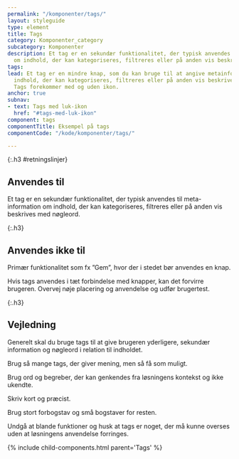 ```yaml
---
permalink: "/komponenter/tags/"
layout: styleguide
type: element
title: Tags
category: Komponenter_category
subcategory: Komponenter
description: Et tag er en sekundær funktionalitet, der typisk anvendes til meta-information
  om indhold, der kan kategoriseres, filtreres eller på anden vis beskrives med nøgleord.
tags: 
lead: Et tag er en mindre knap, som du kan bruge til at angive metainformation om
  indhold, der kan kategoriseres, filtreres eller på anden vis beskrives med nøgleord.
  Tags forekommer med og uden ikon.
anchor: true
subnav:
- text: Tags med luk-ikon
  href: "#tags-med-luk-ikon"
component: tags
componentTitle: Eksempel på tags
componentCode: "/kode/komponenter/tags/"

---
```

{:.h3 #retningslinjer}
## Anvendes til

Et tag er en sekundær funktionalitet, der typisk anvendes til meta-information om indhold, der kan kategoriseres, filtreres eller på anden vis beskrives med nøgleord.

{:.h3}
## Anvendes ikke til

Primær funktionalitet som fx ”Gem”, hvor der i stedet bør anvendes en knap.

Hvis tags anvendes i tæt forbindelse med knapper, kan det forvirre brugeren. Overvej nøje placering og anvendelse og udfør brugertest.

{:.h3}
## Vejledning

Generelt skal du bruge tags til at give brugeren yderligere, sekundær information og nøgleord i relation til  indholdet. 

Brug så mange tags, der giver mening, men så få som muligt.

Brug ord og begreber, der kan genkendes fra løsningens kontekst og ikke ukendte. 

Skriv kort og præcist.

Brug stort forbogstav og små bogstaver for resten.

Undgå at blande funktioner og husk at tags er noget, der må kunne overses uden at løsningens anvendelse forringes. 


{% include child-components.html parent='Tags' %}

